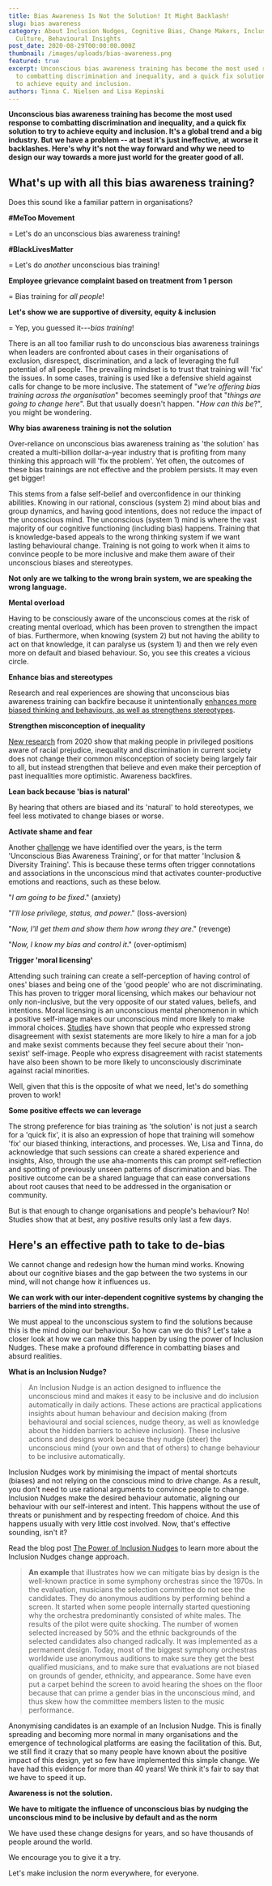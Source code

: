 ```yaml
---
title: Bias Awareness Is Not the Solution! It Might Backlash!
slug: bias awareness
category: About Inclusion Nudges, Cognitive Bias, Change Makers, Inclusive
  Culture, Behavioural Insights
post_date: 2020-08-29T00:00:00.000Z
thumbnail: /images/uploads/bias-awareness.png
featured: true
excerpt: Unconscious bias awareness training has become the most used response
  to combatting discrimination and inequality, and a quick fix solution to try
  to achieve equity and inclusion.
authors: Tinna C. Nielsen and Lisa Kepinski
---
```

**Unconscious bias awareness training has become the most used response to combatting discrimination and inequality, and a quick fix solution to try to achieve equity and inclusion. It's a global trend and a big industry. But we have a problem -- at best it's just ineffective, at
worse it backlashes. Here's why it's not the way forward and why we need
to design our way towards a more just world for the greater good of
all.**

## What's up with all this bias awareness training?

Does this sound like a familiar pattern in organisations?

**\#MeToo Movement**

\= Let's do an unconscious bias awareness training!

**\#BlackLivesMatter**

\= Let's do *another* unconscious bias training!

**Employee grievance complaint based on treatment from 1 person**

\= Bias training for *all people*!

**Let's show we are supportive of diversity, equity & inclusion**

\= Yep, you guessed it---*bias training*!

There is an all too familiar rush to do unconscious bias awareness trainings when leaders are confronted about cases in their organisations of exclusion, disrespect, discrimination, and a lack of leveraging the full potential of all people. The prevailing mindset is to trust that
training will 'fix' the issues. In some cases, training is used like a
defensive shield against calls for change to be more inclusive. The
statement of "*we're offering bias training across the organisation*" becomes seemingly proof that "*things are going to change here*". But that usually doesn't happen. "*How can this be*?", you might be wondering.

**Why bias awareness training is not the solution**

Over-reliance on unconscious bias awareness training as 'the solution' has created a multi-billion dollar-a-year industry that is profiting from many thinking this approach will 'fix the problem'. Yet often, the outcomes of these bias trainings are not effective and the problem
persists. It may even get bigger!

This stems from a false self-belief and overconfidence in our thinking abilities. Knowing in our rational, conscious (system 2) mind about bias and group dynamics, and having good intentions, does not reduce the impact of the unconscious mind. The unconscious (system 1) mind is where
the vast majority of our cognitive functioning (including bias) happens.
Training that is knowledge-based appeals to the wrong thinking system if
we want lasting behavioural change. Training is not going to work when
it aims to convince people to be more inclusive and make them aware of
their unconscious biases and stereotypes.

**Not only are we talking to the wrong brain system, we are speaking the wrong language.**

**Mental overload**

Having to be consciously aware of the unconscious comes at the risk of creating mental overload, which has been proven to strengthen the impact of bias. Furthermore, when knowing (system 2) but not having the ability to act on that knowledge, it can paralyse us (system 1) and then we rely
even more on default and biased behaviour. So, you see this creates a
vicious circle.

**Enhance bias and stereotypes**

Research and real experiences are showing that unconscious bias awareness training can backfire because it unintentionally [enhances more biased thinking and behaviours, as well as strengthens stereotypes](https://psycnet.apa.org/buy/2014-43472-001).

**Strengthen misconception of inequality**

[New research](https://journals.sagepub.com/doi/abs/10.1177/0146167220942625#articleCitationDownloadContainer) from 2020 show that making people in privileged positions aware of racial prejudice, inequality and discrimination in current society does not change their common misconception of society being largely fair to all, but instead strengthen that believe and even make their perception of past inequalities more optimistic. Awareness backfires. 

**Lean back because 'bias is natural'**

By hearing that others are biased and its 'natural' to hold stereotypes, we feel less motivated to change biases or worse.

**Activate shame and fear**

Another [challenge](https://www.amazon.co.uk/Inclusion-Nudges-Guidebook-how-bias/dp/B086PMRGNY/ref=sr_1_1?crid=2F38TZX4419EU&dchild=1&keywords=inclusion+nudges+guidebook&qid=1589357761&sprefix=inclusion+nudges+%2Caps%2C165&sr=8-1) we have identified over the years, is the term 'Unconscious Bias Awareness Training', or for that matter 'Inclusion & Diversity Training'. This is because these terms often trigger connotations and
associations in the unconscious mind that activates counter-productive
emotions and reactions, such as these below.

"*I am going to be fixed*." (anxiety)

"*I'll lose privilege, status, and power*." (loss-aversion)

"*Now, I'll get them and show them how wrong they are*." (revenge)

"*Now, I know my bias and control it*." (over-optimism)

**Trigger 'moral licensing'**

Attending such training can create a self-perception of having control of ones' biases and being one of the 'good people' who are not discriminating. This has proven to trigger moral licensing, which makes our behaviour not only non-inclusive, but the very opposite of our
stated values, beliefs, and intentions. Moral licensing is an
unconscious mental phenomenon in which a positive self-image makes our
unconscious mind more likely to make immoral choices.
[Studies](http://www.ask-force.org/web/Discourse/Monin-Moral-Credentials-Prejudice-2001.pdf) have shown that people who expressed strong disagreement with sexist statements are more likely to hire a man for a job and make sexist comments because they feel secure about their 'non-sexist' self-image.
People who express disagreement with racist statements have also been
shown to be more likely to unconsciously discriminate against racial
minorities.

Well, given that this is the opposite of what we need, let's do something proven to work!

**Some positive effects we can leverage**

The strong preference for bias training as 'the solution' is not just a search for a 'quick fix', it is also an ex­pression of hope that training will somehow 'fix' our biased thinking, interactions, and processes. We, Lisa and Tinna, do acknowledge that such sessions can
create a shared experience and insights, Also, through the use
aha-moments this can prompt self-reflection and spotting of previously
unseen patterns of discrimination and bias. The positive outcome can be
a shared language that can ease conversations about root causes that
need to be addressed in the organisation or community.

But is that enough to change organisations and people's behaviour? No! Studies show that at best, any positive results only last a few days.

## Here's an effective path to take to de-bias

We cannot change and redesign how the human mind works. Knowing about our cognitive biases and the gap between the two systems in our mind, will not change how it influences us.

**We can work with our inter-dependent cognitive systems by changing the barriers of the mind into strengths.**

We must appeal to the unconscious system to find the solutions because this is the mind doing our behaviour. So how can we do this? Let's take a closer look at how we can make this happen by using the power of Inclusion Nudges. These make a profound difference in combatting biases
and absurd realities.

**What is an Inclusion Nudge?**

> An Inclusion Nudge is an action designed to influence the unconscious mind and makes it easy to be inclusive and do inclusion automatically in daily actions. These actions are practical applications insights about human behaviour and decision making (from behavioural and social
> sciences, nudge theory, as well as knowledge about the hidden barriers
> to achieve inclusion). These inclusive actions and designs work
> because they nudge (steer) the unconscious mind (your own and that of
> others) to change behaviour to be inclusive automatically.

Inclusion Nudges work by minimising the impact of mental shortcuts (biases) and not relying on the conscious mind to drive change. As a result, you don't need to use rational arguments to convince people to change. Inclusion Nudges make the desired behaviour automatic, aligning
our behaviour with our self-interest and intent. This happens without
the use of threats or punishment and by respecting freedom of choice.
And this happens usually with very little cost involved. Now, that's
effective sounding, isn't it?

Read the blog post [The Power of Inclusion Nudges](https://inclusion-nudges.org/blog/about-inclusion-nudges/power-of-inclusion-nudges) to learn more about the Inclusion Nudges change approach.

> **An example** that illustrates how we can mitigate bias by design is the well-known practice in some symphony orchestras since the 1970s. In the evaluation, musicians the selection committee do not see the candidates. They do anonymous auditions by performing behind a screen.
> It started when some people internally started questioning why the
> orchestra predominantly consisted of white males. The results of the
> pilot were quite shocking. The number of women selected increased by
> 50% and the ethnic backgrounds of the selected candidates also changed
> radically. It was implemented as a permanent design. Today, most of
> the biggest symphony orchestras worldwide use anonymous auditions to
> make sure they get the best qualified musicians, and to make sure that
> evaluations are not biased on grounds of gender, ethnicity, and
> appearance. Some have even put a carpet behind the screen to avoid
> hearing the shoes on the floor because that can prime a gender bias in
> the unconscious mind, and thus skew how the committee members listen
> to the music performance.

Anonymising candidates is an example of an Inclusion Nudge. This is finally spreading and becoming more normal in many organisations and the emergence of technological platforms are easing the facilitation of this. But, we still find it crazy that so many people have known about
the positive impact of this design, yet so few have implemented this
simple change. We have had this evidence for more than 40 years! We
think it's fair to say that we have to speed it up.

**Awareness is not the solution.**

**We have to mitigate the influence of unconscious bias by nudging the unconscious mind to be inclusive by default and as the norm**

We have used these change designs for years, and so have thousands of people around the world.

We encourage you to give it a try.

Let's make inclusion the norm everywhere, for everyone.